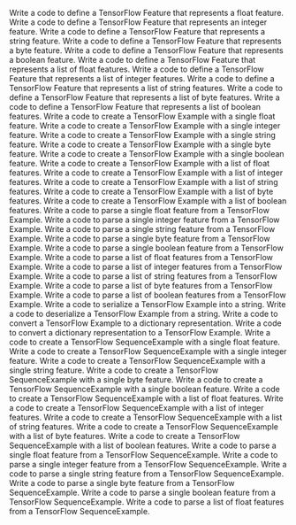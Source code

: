 Write a code to define a TensorFlow Feature that represents a float feature.
Write a code to define a TensorFlow Feature that represents an integer feature.
Write a code to define a TensorFlow Feature that represents a string feature.
Write a code to define a TensorFlow Feature that represents a byte feature.
Write a code to define a TensorFlow Feature that represents a boolean feature.
Write a code to define a TensorFlow Feature that represents a list of float features.
Write a code to define a TensorFlow Feature that represents a list of integer features.
Write a code to define a TensorFlow Feature that represents a list of string features.
Write a code to define a TensorFlow Feature that represents a list of byte features.
Write a code to define a TensorFlow Feature that represents a list of boolean features.
Write a code to create a TensorFlow Example with a single float feature.
Write a code to create a TensorFlow Example with a single integer feature.
Write a code to create a TensorFlow Example with a single string feature.
Write a code to create a TensorFlow Example with a single byte feature.
Write a code to create a TensorFlow Example with a single boolean feature.
Write a code to create a TensorFlow Example with a list of float features.
Write a code to create a TensorFlow Example with a list of integer features.
Write a code to create a TensorFlow Example with a list of string features.
Write a code to create a TensorFlow Example with a list of byte features.
Write a code to create a TensorFlow Example with a list of boolean features.
Write a code to parse a single float feature from a TensorFlow Example.
Write a code to parse a single integer feature from a TensorFlow Example.
Write a code to parse a single string feature from a TensorFlow Example.
Write a code to parse a single byte feature from a TensorFlow Example.
Write a code to parse a single boolean feature from a TensorFlow Example.
Write a code to parse a list of float features from a TensorFlow Example.
Write a code to parse a list of integer features from a TensorFlow Example.
Write a code to parse a list of string features from a TensorFlow Example.
Write a code to parse a list of byte features from a TensorFlow Example.
Write a code to parse a list of boolean features from a TensorFlow Example.
Write a code to serialize a TensorFlow Example into a string.
Write a code to deserialize a TensorFlow Example from a string.
Write a code to convert a TensorFlow Example to a dictionary representation.
Write a code to convert a dictionary representation to a TensorFlow Example.
Write a code to create a TensorFlow SequenceExample with a single float feature.
Write a code to create a TensorFlow SequenceExample with a single integer feature.
Write a code to create a TensorFlow SequenceExample with a single string feature.
Write a code to create a TensorFlow SequenceExample with a single byte feature.
Write a code to create a TensorFlow SequenceExample with a single boolean feature.
Write a code to create a TensorFlow SequenceExample with a list of float features.
Write a code to create a TensorFlow SequenceExample with a list of integer features.
Write a code to create a TensorFlow SequenceExample with a list of string features.
Write a code to create a TensorFlow SequenceExample with a list of byte features.
Write a code to create a TensorFlow SequenceExample with a list of boolean features.
Write a code to parse a single float feature from a TensorFlow SequenceExample.
Write a code to parse a single integer feature from a TensorFlow SequenceExample.
Write a code to parse a single string feature from a TensorFlow SequenceExample.
Write a code to parse a single byte feature from a TensorFlow SequenceExample.
Write a code to parse a single boolean feature from a TensorFlow SequenceExample.
Write a code to parse a list of float features from a TensorFlow SequenceExample.